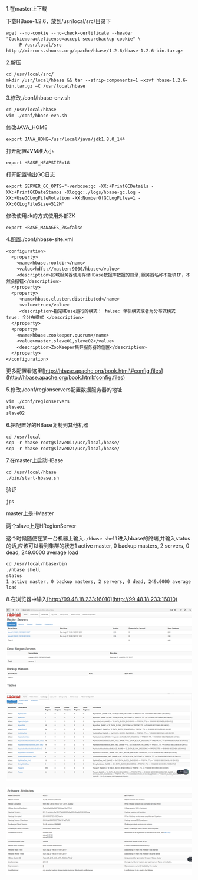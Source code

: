 1.在master上下载

下载HBase-1.2.6，放到/usr/local/src/目录下

```
wget --no-cookie --no-check-certificate --header "Cookie:oraclelicense=accept-securebackup-cookie" \
    -P /usr/local/src http://mirrors.shuosc.org/apache/hbase/1.2.6/hbase-1.2.6-bin.tar.gz
```

2.解压

```
cd /usr/local/src/
mkdir /usr/local/hbase && tar --strip-components=1 –xzvf hbase-1.2.6-bin.tar.gz –C /usr/local/hbase
```

3.修改./conf/hbase-env.sh

```
cd /usr/local/hbase
vim ./conf/hbase-evn.sh
```

修改JAVA\_HOME

```
export JAVA_HOME=/usr/local/java/jdk1.8.0_144
```

打开配置JVM堆大小

```
export HBASE_HEAPSIZE=1G
```

打开配置输出GC日志

```
export SERVER_GC_OPTS="-verbose:gc -XX:+PrintGCDetails -XX:+PrintGCDateStamps -Xloggc:./logs/hbase-gc.log -XX:+UseGCLogFileRotation -XX:NumberOfGCLogFiles=1 -XX:GCLogFileSize=512M"
```

修改使用zk的方式使用外部ZK

```
export HBASE_MANAGES_ZK=false
```

4.配置./conf/hbase-site.xml

```
<configuration>  
  <property>  
    <name>hbase.rootdir</name>  
    <value>hdfs://master:9000/hbase</value>
    <description>区域服务器使用存储HBase数据库数据的目录,服务器名称不能填IP，不然会报错</description>
  </property>         
  <property>                
     <name>hbase.cluster.distributed</name>                 
     <value>true</value>                     
     <description>指定HBase运行的模式： false: 单机模式或者为分布式模式   true: 全分布模式 </description>             
  </property>                                                   
  <property>                                                     
    <name>hbase.zookeeper.quorum</name>                                                       
    <value>master,slave01,slave02</value>
    <description>ZooKeeper集群服务器的位置</description>
  </property>                                                                  
</configuration>
```

更多配置看这里[http://hbase.apache.org/book.html\#config.files](http://hbase.apache.org/book.html#config.files)

5.修改./conf/regionservers配置数据服务器的地址

```
vim ./conf/regionservers
slave01
slave02
```

6.把配置好的HBase复制到其他机器

```
cd /usr/local
scp -r hbase root@slave01:/usr/local/hbase/
scp -r hbase root@slave02:/usr/local/hbase/
```

7.在master上启动HBase

```
cd /usr/local/hbase
./bin/start-hbase.sh
```

验证

```
jps
```

master上是HMaster

两个slave上是HRegionServer

这个时候随便在某一台机器上输入`./hbase shell`进入hbase的终端,并输入status的话,应该可以看到集群的状态1 active master, 0 backup masters, 2 servers, 0 dead, 249.0000 average load

```
cd /usr/local/hbase/bin
./hbase shell
status
1 active master, 0 backup masters, 2 servers, 0 dead, 249.0000 average load
```

8.在浏览器中输入[http://99.48.18.233:16010](http://99.48.18.233:16010)

![](/assets/hbase-status.png)

![](/assets/hbase-table.png)

![](/assets/hbase-attribute.png)


